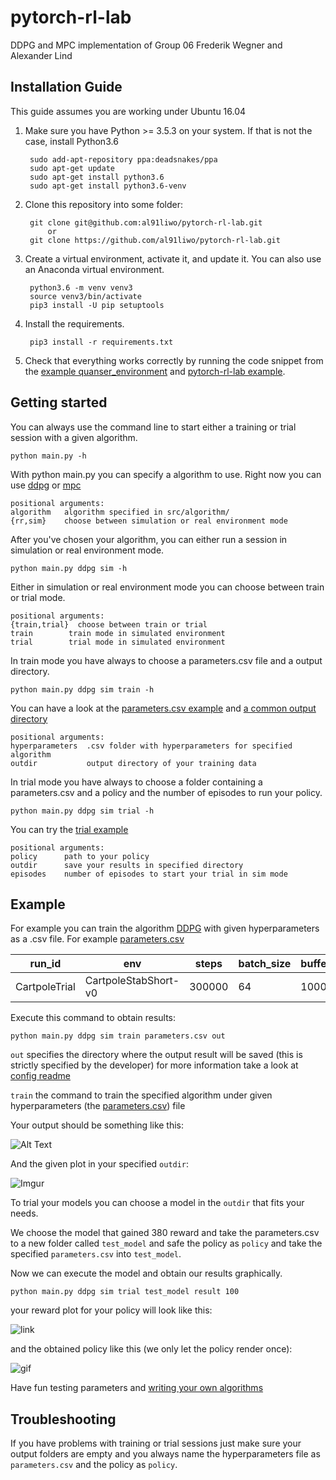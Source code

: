 # pytorch-rl-lab
DDPG and MPC implementation of Group 06 Frederik Wegner and Alexander Lind

## Installation Guide

This guide assumes you are working under Ubuntu 16.04

1. Make sure you have Python >= 3.5.3 on your system. If that is not the case, install Python3.6

        sudo add-apt-repository ppa:deadsnakes/ppa
        sudo apt-get update
        sudo apt-get install python3.6
        sudo apt-get install python3.6-venv
 
2. Clone this repository into some folder:

        git clone git@github.com:al91liwo/pytorch-rl-lab.git
            or
        git clone https://github.com/al91liwo/pytorch-rl-lab.git


4. Create a virtual environment, activate it, and update it. You can also use an Anaconda virtual environment.
 
        python3.6 -m venv venv3
        source venv3/bin/activate
        pip3 install -U pip setuptools
        
5. Install the requirements.

        pip3 install -r requirements.txt
        
5. Check that everything works correctly by running the code snippet
   from the [example quanser_environment](https://git.ias.informatik.tu-darmstadt.de/quanser/clients/blob/master/Readme.md) and [pytorch-rl-lab example](/src/config/example/Readme.md).
   

## Getting started

You can always use the command line to start either a training or trial session with a given algorithm.

    python main.py -h
With python main.py you can specify a algorithm to use. Right now you can use [ddpg](src/algorithm/DDPG/Readme.md) or [mpc](src/algorithm/MPC/Readme.md)

    positional arguments:
    algorithm   algorithm specified in src/algorithm/
    {rr,sim}    choose between simulation or real environment mode

After you've chosen your algorithm, you can either run a session in simulation or real environment mode.

    python main.py ddpg sim -h
Either in simulation or real environment mode you can choose between train or trial mode.

    positional arguments:
    {train,trial}  choose between train or trial
    train        train mode in simulated environment
    trial        trial mode in simulated environment
In train mode you have always to choose a parameters.csv file and a output directory.

    python main.py ddpg sim train -h
You can have a look at the [parameters.csv example](src/config/example/train/parameters.csv) and [a common output directory](/src/config/example/trial)
    
    positional arguments:
    hyperparameters  .csv folder with hyperparameters for specified algorithm
    outdir           output directory of your training data
In trial mode you have always to choose a folder containing a parameters.csv and a policy and the number of episodes to run your policy.

    python main.py ddpg sim trial -h

You can try the [trial example](/src/config/example/trial/Readme.md)

    positional arguments:
    policy      path to your policy
    outdir      save your results in specified directory
    episodes    number of episodes to start your trial in sim mode



## Example

For example you can train the algorithm [DDPG](src/algorithm/DDPG/Readme.md) with given hyperparameters as a .csv file. For example [parameters.csv](parameters.csv)

| run_id        | env                  | steps  | batch_size | buffer_size | warmup_samples | actor_lr | critic_lr | actor_hidden_layers | critic_hidden_layers | tau  | noise_decay | lr_decay | lr_min | batch_norm | trial_horizon | action_space_limits | dirname                                | 
|---------------|----------------------|--------|------------|-------------|----------------|----------|-----------|---------------------|----------------------|------|-------------|----------|--------|------------|---------------|---------------------|----------------------------------------| 
| CartpoleTrial | CartpoleStabShort-v0 | 300000 | 64         | 1000000     | 20000          | 0.001    | 0.01      | [100, 100, 50]      | [100, 100]           | 0.01 | 0.99        | 1.0      | 1e-08  | False      | 5000          | ([-5.0], [5.0])     | out/CartpoleTrial_CartpoleStabShort-v0 | 

Execute this command to obtain results:

    python main.py ddpg sim train parameters.csv out
    

`out` specifies the directory where the output result will be saved (this is strictly specified by the developer) for more information take a look at [config readme](src/config/Readme.md)

`train` the command to train the specified algorithm under given hyperparameters (the [parameters.csv](parameters.csv)) file

Your output should be something like this:

![Alt Text](https://i.imgur.com/fjlQHah.png)

And the given plot in your specified `outdir`:

![Imgur](https://i.imgur.com/abSj3MD.png)

To trial your models you can choose a model in the `outdir` that fits your needs.

We choose the model that gained 380 reward and take the parameters.csv to a new folder called `test_model` and safe 
the policy as `policy` and take the specified `parameters.csv` into `test_model`.

Now we can execute the model and obtain our results graphically.

    python main.py ddpg sim trial test_model result 100
    


your reward plot for your policy will look like this:

![link](https://i.imgur.com/E4EMeeM.png)

and the obtained policy like this (we only let the policy render once):

![gif](https://i.imgur.com/URL7zer.gif)

Have fun testing parameters and [writing your own algorithms](/src/config/Readme.md)

## Troubleshooting

If you have problems with training or trial sessions just make sure your output folders are empty and you always name the hyperparameters file as `parameters.csv` and the policy as `policy`.
